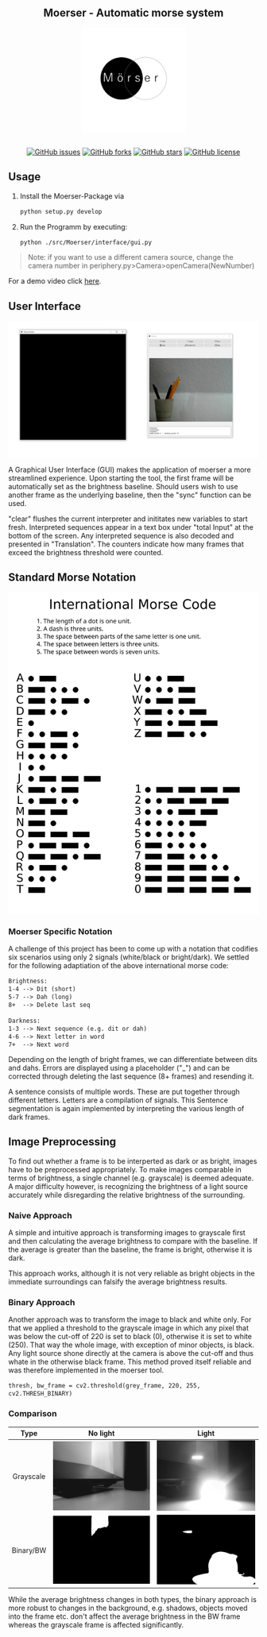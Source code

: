 <div align="center">
<h2>Moerser - Automatic morse system
</h2>

<img src="./src/Moerser/assets/logo_large.png" alt="Logo" width="210" align="center"/>
<br>
</div>

<br>
<div align="center">

[![GitHub issues](https://img.shields.io/github/issues/BennerLukas/Moerser)](https://github.com/BennerLukas/Moerser/issues)
[![GitHub forks](https://img.shields.io/github/forks/BennerLukas/Moerser)](https://github.com/BennerLukas/Moerser/network)
[![GitHub stars](https://img.shields.io/github/stars/BennerLukas/Moerser)](https://github.com/BennerLukas/Moerser/stargazers)
[![GitHub license](https://img.shields.io/github/license/BennerLukas/Moerser)](https://github.com/BennerLukas/Moerser/blob/main/LICENSE)


</div>

## Usage
1. Install the Moerser-Package via 
    ```bash
    python setup.py develop
    ```
2. Run the Programm by executing:
    ```bash
    python ./src/Moerser/interface/gui.py
    ```
> Note: if you want to use a different camera source, change the camera number in periphery.py>Camera>openCamera(NewNumber)

For a demo video click [here](https://youtu.be/9dcBtRabC2M).
## User Interface

<img src="./docs/UserInterface.png" alt="interface" align="center"/>


A Graphical User Interface (GUI) makes the application of moerser a more streamlined experience. Upon starting the tool, the first frame will be automatically set as the brightness baseline. Should users wish to use another frame as the underlying baseline, then the "sync" function can be used. 

"clear" flushes the current interpreter and inititates new variables to start fresh. Interpreted sequences appear in a text box under "total Input" at the bottom of the screen. Any interpreted sequence is also decoded and presented in "Translation". The counters indicate how many frames that exceed the brightness threshold were counted. 

## Standard Morse Notation

<img src="./docs/International_Morse_Code.svg" alt="standard morse notation" align="center"/>

### Moerser Specific Notation
A challenge of this project has been to come up with a notation that codifies six scenarios using only 2 signals (white/black or bright/dark).
We settled for the following adaptiation of the above international morse code:
    
    Brightness:
    1-4 --> Dit (short)
    5-7 --> Dah (long)
    8+  --> Delete last seq

    Darkness:
    1-3 --> Next sequence (e.g. dit or dah)
    4-6 --> Next letter in word
    7+  --> Next word

Depending on the length of bright frames, we can differentiate between dits and dahs. Errors are displayed using a placeholder ("_") and can be corrected through deleting the last sequence (8+ frames) and resending it.

A sentence consists of multiple words. These are put together through different letters. Letters are a compilation of signals. This Sentence segmentation is again implemented by interpreting the various length of dark frames.
## Image Preprocessing
To find out whether a frame is to be interperted as dark or as bright, images have to be preprocessed appropriately. To make images comparable in terms of brightness, a single channel (e.g. grayscale) is deemed adequate. A major difficulty however, is recognizing the brightness of a light source accurately while disregarding the relative brightness of the surrounding.

### Naive Approach
A simple and intuitive approach is transforming images to grayscale first and then calculating the average brightness to compare with the baseline. If the average is greater than the baseline, the frame is bright, otherwise it is dark.

<!-- image -->

This approach works, although it is not very reliable as bright objects in the immediate surroundings can falsify the average brightness results.

### Binary Approach

<!-- image -->

Another approach was to transform the image to black and white only. For that we applied a threshold to the grayscale image in which any pixel that was below the cut-off of  220 is set to black (0), otherwise it is set to white (250). That way the whole image, with exception of minor objects, is black. Any light source shone directly at the camera is above the cut-off and thus whate in the otherwise black frame. This method proved itself reliable and was therefore implemented in the moerser tool.

    thresh, bw_frame = cv2.threshold(grey_frame, 220, 255, cv2.THRESH_BINARY)


### Comparison

Type | No light             |  Light |
:-------------------------:|:-------------------------:|:-------------------------:
Grayscale | ![](./docs/gs_no_light.png)  |  ![](./docs/gs_light.png)
Binary/BW| ![](./docs/bw_no_light.png)  |  ![](./docs/bw_light.png)

While the average brightness changes in both types, the binary approach is more robust to changes in the background, e.g. shadows, objects moved into the frame etc. don't affect the average brightness in the BW frame whereas the grayscale frame is affected significantly. 